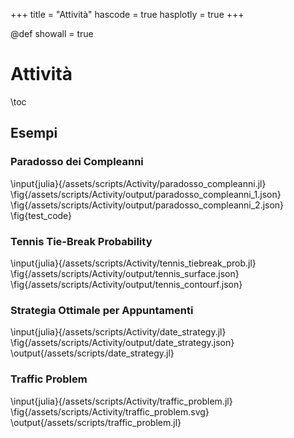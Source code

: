 +++
title = "Attività"
hascode = true
hasplotly = true
+++

<!-- @def hasplotly = true -->
@def showall = true

# Attività
\toc

## Esempi
<!-- ### Julia and Pluto notebook
[here](/assets/notebooks_int.html) Some work did in Julia and interactively displayed using Pluto and plotly.\\
 -->

### Paradosso dei Compleanni
\input{julia}{/assets/scripts/Activity/paradosso_compleanni.jl} 
\fig{/assets/scripts/Activity/output/paradosso_compleanni_1.json}
\fig{/assets/scripts/Activity/output/paradosso_compleanni_2.json}
\fig{test_code}
<!-- \fig{test_output} -->
<!-- \fig{test_activity} -->

<!-- manually: -->
<!-- ~~~
<div id="paradosso_compleanni_1" style=""></div>
<script>
graphDiv = document.getElementById("paradosso_compleanni_1");
plotlyPromise = PlotlyJS_json(graphDiv, '/assets/scripts/Activity/output/paradosso_compleanni_1.json');
</script>
~~~

~~~
<div id="paradosso_compleanni_2" style=""></div>
<script>
graphDiv = document.getElementById("paradosso_compleanni_2");
plotlyPromise = PlotlyJS_json(graphDiv, '/assets/scripts/Activity/output/paradosso_compleanni_2.json');
</script>
~~~ -->

### Tennis Tie-Break Probability
\input{julia}{/assets/scripts/Activity/tennis_tiebreak_prob.jl} 
\fig{/assets/scripts/Activity/output/tennis_surface.json}
\fig{/assets/scripts/Activity/output/tennis_contourf.json}


### Strategia Ottimale per Appuntamenti
\input{julia}{/assets/scripts/Activity/date_strategy.jl} 
\fig{/assets/scripts/Activity/output/date_strategy.json}
\output{/assets/scripts/date_strategy.jl}


### Traffic Problem
\input{julia}{/assets/scripts/Activity/traffic_problem.jl} 
\fig{/assets/scripts/Activity/traffic_problem.svg}
\output{/assets/scripts/traffic_problem.jl}


